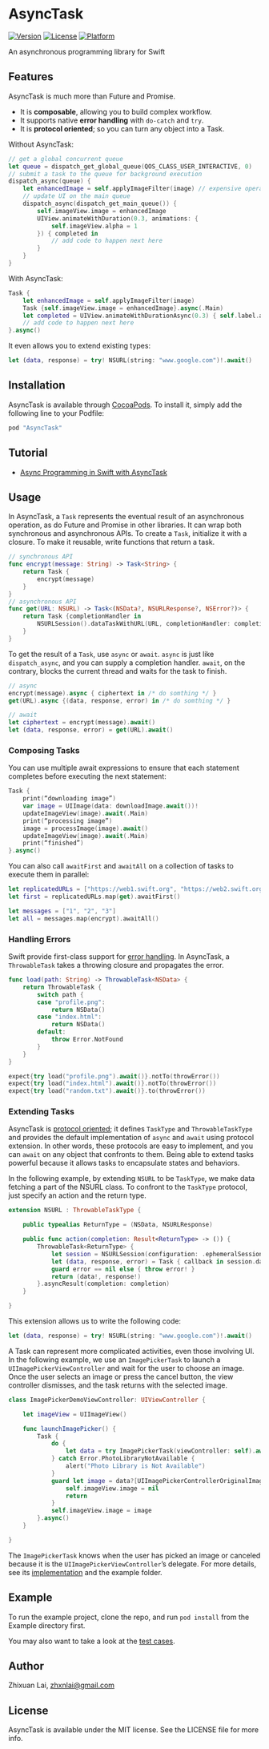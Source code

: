 # AsyncTask

<!-- [![CI Status](http://img.shields.io/travis/Zhixuan Lai/AsyncTask.svg?style=flat)](https://travis-ci.org/Zhixuan Lai/AsyncTask) -->
[![Version](https://img.shields.io/cocoapods/v/AsyncTask.svg?style=flat)](http://cocoapods.org/pods/AsyncTask)
[![License](https://img.shields.io/cocoapods/l/AsyncTask.svg?style=flat)](http://cocoapods.org/pods/AsyncTask)
[![Platform](https://img.shields.io/cocoapods/p/AsyncTask.svg?style=flat)](http://cocoapods.org/pods/AsyncTask)

An asynchronous programming library for Swift

## Features
AsyncTask is much more than Future and Promise.
- It is **composable**, allowing you to build complex workflow.
- It supports native **error handling** with `do-catch` and `try`.
- It is **protocol oriented**; so you can turn any object into a Task.

Without AsyncTask:
```swift
// get a global concurrent queue
let queue = dispatch_get_global_queue(QOS_CLASS_USER_INTERACTIVE, 0)
// submit a task to the queue for background execution
dispatch_async(queue) {
    let enhancedImage = self.applyImageFilter(image) // expensive operation taking a few seconds
    // update UI on the main queue
    dispatch_async(dispatch_get_main_queue()) {
        self.imageView.image = enhancedImage
        UIView.animateWithDuration(0.3, animations: {
            self.imageView.alpha = 1
        }) { completed in
            // add code to happen next here
        }
    }
}
```

With AsyncTask:
```swift
Task {
    let enhancedImage = self.applyImageFilter(image)
    Task {self.imageView.image = enhancedImage}.async(.Main)
    let completed = UIView.animateWithDurationAsync(0.3) { self.label.alpha = 1 }.await(.Main)
    // add code to happen next here
}.async()
```

It even allows you to extend existing types: 
```swift
let (data, response) = try! NSURL(string: "www.google.com")!.await()
```

## Installation

AsyncTask is available through [CocoaPods](http://cocoapods.org). To install
it, simply add the following line to your Podfile:

```ruby
pod "AsyncTask"
```

## Tutorial
* [Async Programming in Swift with AsyncTask](https://medium.com/@zhxnlai/async-programming-in-swift-with-asynctask-95a708c1c3c0)

## Usage
In AsyncTask, a `Task` represents the eventual result of an asynchronous operation, as do Future and Promise in other libraries. It can wrap both synchronous and asynchronous APIs. To create a `Task`, initialize it with a closure. To make it reusable, write functions that return a task.

```swift
// synchronous API
func encrypt(message: String) -> Task<String> {
    return Task {
        encrypt(message)
    }
}
// asynchronous API
func get(URL: NSURL) -> Task<(NSData?, NSURLResponse?, NSError?)> {
    return Task {completionHandler in
        NSURLSession().dataTaskWithURL(URL, completionHandler: completionHandler).resume()
    }
}
```

To get the result of a `Task`, use `async` or `await`. `async` is just like `dispatch_async`, and you can supply a completion handler. `await`, on the contrary, blocks the current thread and waits for the task to finish.

```swift
// async
encrypt(message).async { ciphertext in /* do somthing */ }
get(URL).async {(data, response, error) in /* do somthing */ }

// await
let ciphertext = encrypt(message).await()
let (data, response, error) = get(URL).await()
```

### Composing Tasks
You can use multiple await expressions to ensure that each statement completes before executing the next statement:

```swift
Task {
    print(“downloading image”)
    var image = UIImage(data: downloadImage.await())!
    updateImageView(image).await(.Main)
    print(“processing image”)
    image = processImage(image).await()
    updateImageView(image).await(.Main)
    print(“finished”)
}.async()
```

You can also call `awaitFirst` and `awaitAll` on a collection of tasks to execute them in parallel:

```swift
let replicatedURLs = ["https://web1.swift.org", "https://web2.swift.org"]
let first = replicatedURLs.map(get).awaitFirst()

let messages = ["1", "2", "3"]
let all = messages.map(encrypt).awaitAll()
```

### Handling Errors
Swift provide first-class support for [error handling](https://developer.apple.com/library/ios/documentation/Swift/Conceptual/Swift_Programming_Language/ErrorHandling.html). In AsyncTask, a `ThrowableTask` takes a throwing closure and propagates the error.

```swift
func load(path: String) -> ThrowableTask<NSData> {
    return ThrowableTask {
        switch path {
        case "profile.png":
            return NSData()
        case "index.html":
            return NSData()
        default:
            throw Error.NotFound
        }
    }
}

expect{try load("profile.png").await()}.notTo(throwError())
expect{try load("index.html").await()}.notTo(throwError())
expect{try load("random.txt").await()}.to(throwError())
```

### Extending Tasks
AsyncTask is [protocol oriented](https://developer.apple.com/videos/play/wwdc2015/408/); it defines `TaskType` and `ThrowableTaskType` and provides the default implementation of `async` and `await` using protocol extension. In other words, these protocols are easy to implement, and you can `await` on any object that confronts to them. Being able to extend tasks powerful because it allows tasks to encapsulate states and behaviors.

In the following example, by extending `NSURL` to be `TaskType`, we make data fetching a part of the NSURL class. To confront to the `TaskType` protocol, just specify an action and the return type.

```swift
extension NSURL : ThrowableTaskType {

    public typealias ReturnType = (NSData, NSURLResponse)

    public func action(completion: Result<ReturnType> -> ()) {
        ThrowableTask<ReturnType> {
            let session = NSURLSession(configuration: .ephemeralSessionConfiguration())
            let (data, response, error) = Task { callback in session.dataTaskWithURL(self, completionHandler: callback).resume()}.await()
            guard error == nil else { throw error! }
            return (data!, response!)
        }.asyncResult(completion: completion)
    }

}
```

This extension allows us to write the following code:

```swift
let (data, response) = try! NSURL(string: "www.google.com")!.await()
```

A Task can represent more complicated activities, even those involving UI. In the following example, we use an `ImagePickerTask` to launch a `UIImagePickerViewController` and wait for the user to choose an image. Once the user selects an image or press the cancel button, the view controller dismisses, and the task returns with the selected image.


```swift
class ImagePickerDemoViewController: UIViewController {

    let imageView = UIImageView()

    func launchImagePicker() {
        Task {
            do {
                let data = try ImagePickerTask(viewController: self).await()
            } catch Error.PhotoLibraryNotAvailable {
                alert("Photo Library is Not Available")
            }
            guard let image = data?[UIImagePickerControllerOriginalImage] as? UIImage else {
                self.imageView.image = nil
                return
            }
            self.imageView.image = image
        }.async()
    }

}
```
The `ImagePickerTask` knows when the user has picked an image or canceled because it is the `UIImagePickerViewController`’s delegate. For more details, see its [implementation](https://gist.github.com/zhxnlai/7594df6ec62daf3d38ada9593c9b7408) and the example folder.

## Example

To run the example project, clone the repo, and run `pod install` from the Example directory first.

You may also want to take a look at the [test cases](https://github.com/zhxnlai/AsyncTask/tree/master/Example/Tests).

## Author

Zhixuan Lai, zhxnlai@gmail.com

## License

AsyncTask is available under the MIT license. See the LICENSE file for more info.
